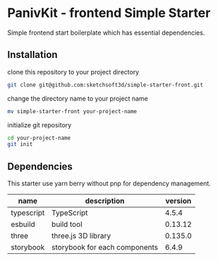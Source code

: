 # PanivKit - frontend Simple Starter

Simple frontend start boilerplate which has essential dependencies.

## Installation
clone this repository to your project directory

```sh
git clone git@github.com:sketchsoft3d/simple-starter-front.git
```
change the directory name to your project name
```sh
mv simple-starter-front your-project-name
```
initialize git repository
```sh
cd your-project-name
git init
```

## Dependencies

This starter use yarn berry without pnp for dependency management.

name | description | version
-----|-------------|---------
typescript | TypeScript | 4.5.4
esbuild | build tool | 0.13.12
three | three.js 3D library | 0.135.0
storybook | storybook for each components | 6.4.9
